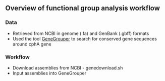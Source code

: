 ## Overview of functional group analysis workflow

### Data
- Retrieved from NCBI in genome (.fa) and GenBank (.gbff) formats
- Used the tool [GeneGrouper](https://academic.oup.com/bioinformatics/article/38/3/612/6420696) to search for conserved gene sequences around cphA gene

### Workflow
- Download assemblies from NCBI - genedownload.sh
- Input assemblies into GeneGrouper
